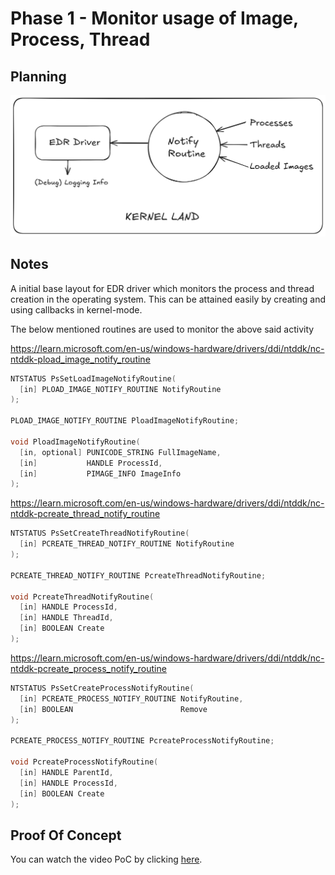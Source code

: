 
# Phase 1 - Monitor usage of Image, Process, Thread

## Planning

![Plan](plan/phase1.png)

## Notes

A initial base layout for EDR driver which monitors the process and thread creation in the operating system. This can be attained easily by creating and using callbacks in kernel-mode.

The below mentioned routines are used to monitor the above said activity

https://learn.microsoft.com/en-us/windows-hardware/drivers/ddi/ntddk/nc-ntddk-pload_image_notify_routine

```c
NTSTATUS PsSetLoadImageNotifyRoutine(
  [in] PLOAD_IMAGE_NOTIFY_ROUTINE NotifyRoutine
);

PLOAD_IMAGE_NOTIFY_ROUTINE PloadImageNotifyRoutine;

void PloadImageNotifyRoutine(
  [in, optional] PUNICODE_STRING FullImageName,
  [in]           HANDLE ProcessId,
  [in]           PIMAGE_INFO ImageInfo
);
```

https://learn.microsoft.com/en-us/windows-hardware/drivers/ddi/ntddk/nc-ntddk-pcreate_thread_notify_routine

```c
NTSTATUS PsSetCreateThreadNotifyRoutine(
  [in] PCREATE_THREAD_NOTIFY_ROUTINE NotifyRoutine
);

PCREATE_THREAD_NOTIFY_ROUTINE PcreateThreadNotifyRoutine;

void PcreateThreadNotifyRoutine(
  [in] HANDLE ProcessId,
  [in] HANDLE ThreadId,
  [in] BOOLEAN Create
);
```

https://learn.microsoft.com/en-us/windows-hardware/drivers/ddi/ntddk/nc-ntddk-pcreate_process_notify_routine

```c
NTSTATUS PsSetCreateProcessNotifyRoutine(
  [in] PCREATE_PROCESS_NOTIFY_ROUTINE NotifyRoutine,
  [in] BOOLEAN                        Remove
);

PCREATE_PROCESS_NOTIFY_ROUTINE PcreateProcessNotifyRoutine;

void PcreateProcessNotifyRoutine(
  [in] HANDLE ParentId,
  [in] HANDLE ProcessId,
  [in] BOOLEAN Create
);
```

## Proof Of Concept

You can watch the video PoC by clicking [here](./poc.mp4).
